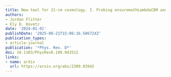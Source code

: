 ```yaml
---
title: New tool for 21-cm cosmology. I. Probing ensuremathŁambdaCDM and beyond
authors:
- Jordan Flitter
- Ely D. Kovetz
date: '2024-01-01'
publishDate: '2025-08-21T15:06:16.506724Z'
publication_types:
- article-journal
publication: '*Phys. Rev. D*'
doi: 10.1103/PhysRevD.109.043512
links:
- name: arXiv
  url: https://arxiv.org/abs/2309.03942
---
```

